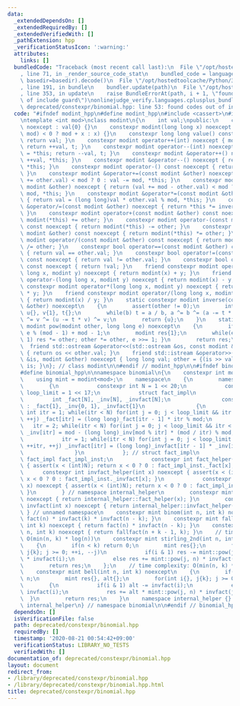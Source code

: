 ```yaml
---
data:
  _extendedDependsOn: []
  _extendedRequiredBy: []
  _extendedVerifiedWith: []
  _pathExtension: hpp
  _verificationStatusIcon: ':warning:'
  attributes:
    links: []
  bundledCode: "Traceback (most recent call last):\n  File \"/opt/hostedtoolcache/Python/3.9.0/x64/lib/python3.9/site-packages/onlinejudge_verify/documentation/build.py\"\
    , line 71, in _render_source_code_stat\n    bundled_code = language.bundle(stat.path,\
    \ basedir=basedir).decode()\n  File \"/opt/hostedtoolcache/Python/3.9.0/x64/lib/python3.9/site-packages/onlinejudge_verify/languages/cplusplus.py\"\
    , line 191, in bundle\n    bundler.update(path)\n  File \"/opt/hostedtoolcache/Python/3.9.0/x64/lib/python3.9/site-packages/onlinejudge_verify/languages/cplusplus_bundle.py\"\
    , line 353, in update\n    raise BundleErrorAt(path, i + 1, \"found codes out\
    \ of include guard\")\nonlinejudge_verify.languages.cplusplus_bundle.BundleErrorAt:\
    \ deprecated/constexpr/binomial.hpp: line 53: found codes out of include guard\n"
  code: "#ifndef modint_hpp\n#define modint_hpp\n#include <cassert>\n#include <iostream>\n\
    \ntemplate <int mod>\nclass modint\n{\n    int val;\npublic:\n    constexpr modint()\
    \ noexcept : val{0} {}\n    constexpr modint(long long x) noexcept : val((x %=\
    \ mod) < 0 ? mod + x : x) {}\n    constexpr long long value() const noexcept {\
    \ return val; }\n    constexpr modint operator++(int) noexcept { modint t = *this;\
    \ return ++val, t; }\n    constexpr modint operator--(int) noexcept { modint t\
    \ = *this; return --val, t; }\n    constexpr modint &operator++() noexcept { return\
    \ ++val, *this; }\n    constexpr modint &operator--() noexcept { return --val,\
    \ *this; }\n    constexpr modint operator-() const noexcept { return modint(-val);\
    \ }\n    constexpr modint &operator+=(const modint &other) noexcept { return (val\
    \ += other.val) < mod ? 0 : val -= mod, *this; }\n    constexpr modint &operator-=(const\
    \ modint &other) noexcept { return (val += mod - other.val) < mod ? 0 : val -=\
    \ mod, *this; }\n    constexpr modint &operator*=(const modint &other) noexcept\
    \ { return val = (long long)val * other.val % mod, *this; }\n    constexpr modint\
    \ &operator/=(const modint &other) noexcept { return *this *= inverse(other);\
    \ }\n    constexpr modint operator+(const modint &other) const noexcept { return\
    \ modint(*this) += other; }\n    constexpr modint operator-(const modint &other)\
    \ const noexcept { return modint(*this) -= other; }\n    constexpr modint operator*(const\
    \ modint &other) const noexcept { return modint(*this) *= other; }\n    constexpr\
    \ modint operator/(const modint &other) const noexcept { return modint(*this)\
    \ /= other; }\n    constexpr bool operator==(const modint &other) const noexcept\
    \ { return val == other.val; }\n    constexpr bool operator!=(const modint &other)\
    \ const noexcept { return val != other.val; }\n    constexpr bool operator!()\
    \ const noexcept { return !val; }\n    friend constexpr modint operator+(long\
    \ long x, modint y) noexcept { return modint(x) + y; }\n    friend constexpr modint\
    \ operator-(long long x, modint y) noexcept { return modint(x) - y; }\n    friend\
    \ constexpr modint operator*(long long x, modint y) noexcept { return modint(x)\
    \ * y; }\n    friend constexpr modint operator/(long long x, modint y) noexcept\
    \ { return modint(x) / y; }\n    static constexpr modint inverse(const modint\
    \ &other) noexcept\n    {\n        assert(other != 0);\n        int a{mod}, b{other.val},\
    \ u{}, v{1}, t{};\n        while(b) t = a / b, a ^= b ^= (a -= t * b) ^= b, u\
    \ ^= v ^= (u -= t * v) ^= v;\n        return {u};\n    }\n    static constexpr\
    \ modint pow(modint other, long long e) noexcept\n    {\n        if(e < 0) e =\
    \ e % (mod - 1) + mod - 1;\n        modint res{1};\n        while(e) { if(e &\
    \ 1) res *= other; other *= other, e >>= 1; }\n        return res;\n    }\n  \
    \  friend std::ostream &operator<<(std::ostream &os, const modint &other) noexcept\
    \ { return os << other.val; }\n    friend std::istream &operator>>(std::istream\
    \ &is, modint &other) noexcept { long long val; other = {(is >> val, val)}; return\
    \ is; }\n}; // class modint\n\n#endif // modint_hpp\n\n#ifndef binomial_hpp\n\
    #define binomial_hpp\n\nnamespace binomial\n{\n    constexpr int mod = 1000000007;\n\
    \    using mint = modint<mod>;\n    namespace\n    {\n        namespace internal_helper\n\
    \        {\n            constexpr int N = 1 << 20;\n            constexpr int\
    \ loop_limit = 1 << 17;\n            struct fact_impl\n            {\n       \
    \         int _fact[N], _inv[N], _invfact[N];\n                constexpr fact_impl()\
    \ : _fact{1}, _inv{0, 1}, _invfact{1}\n                {\n                   \
    \ int itr = 1; while(itr < N) for(int j = 0; j < loop_limit && itr < N; ++itr,\
    \ ++j) _fact[itr] = (long long)_fact[itr - 1] * itr % mod;\n                 \
    \   itr = 2; while(itr < N) for(int j = 0; j < loop_limit && itr < N; ++itr, ++j)\
    \ _inv[itr] = mod - (long long)_inv[mod % itr] * (mod / itr) % mod;\n        \
    \            itr = 1; while(itr < N) for(int j = 0; j < loop_limit && itr < N;\
    \ ++itr, ++j) _invfact[itr] = (long long)_invfact[itr - 1] * _inv[itr] % mod;\n\
    \                }\n            }; // struct fact_impl\n            constexpr\
    \ fact_impl fact_impl_inst;\n            constexpr int fact_helper(int x) noexcept\
    \ { assert(x < (int)N); return x < 0 ? 0 : fact_impl_inst._fact[x]; }\n      \
    \      constexpr int invfact_helper(int x) noexcept { assert(x < (int)N); return\
    \ x < 0 ? 0 : fact_impl_inst._invfact[x]; }\n            constexpr int inv_helper(int\
    \ x) noexcept { assert(x < (int)N); return x < 0 ? 0 : fact_impl_inst._inv[x];\
    \ }\n        } // namespace internal_helper\n        constexpr mint fact(int x)\
    \ noexcept { return internal_helper::fact_helper(x); }\n        constexpr mint\
    \ invfact(int x) noexcept { return internal_helper::invfact_helper(x); }\n   \
    \ } // unnamed namespace\n    constexpr mint binom(int n, int k) noexcept { return\
    \ fact(n) * invfact(k) * invfact(n - k); }\n    constexpr mint fallfact(int n,\
    \ int k) noexcept { return fact(n) * invfact(n - k); }\n    constexpr mint risefact(int\
    \ n, int k) noexcept { return fallfact(n + k - 1, k); }\n    // time complexity:\
    \ O(min(n, k) * log(n))\n    constexpr mint stirling_2nd(int n, int k) noexcept\n\
    \    {\n        if(n < k) return 0;\n        mint res{};\n        for(int i{},\
    \ j{k}; j >= 0; ++i, --j)\n            if(i & 1) res -= mint::pow(j, n) * invfact(j)\
    \ * invfact(i);\n            else res += mint::pow(j, n) * invfact(j) * invfact(i);\n\
    \        return res;\n    };\n    // time complexity: O(min(n, k) * log(n))\n\
    \    constexpr mint bell(int n, int k) noexcept\n    {\n        if(n < k) k =\
    \ n;\n        mint res{}, alt{};\n        for(int i{}, j{k}; j >= 0; ++i, --j)\n\
    \        {\n            if(i & 1) alt -= invfact(i);\n            else alt +=\
    \ invfact(i);\n            res += alt * mint::pow(j, n) * invfact(j);\n      \
    \  }\n        return res;\n    }\n    namespace internal_helper {} // namespace\
    \ internal_helper\n} // namespace binomial\n\n#endif // binomial_hpp\n"
  dependsOn: []
  isVerificationFile: false
  path: deprecated/constexpr/binomial.hpp
  requiredBy: []
  timestamp: '2020-08-21 00:54:42+09:00'
  verificationStatus: LIBRARY_NO_TESTS
  verifiedWith: []
documentation_of: deprecated/constexpr/binomial.hpp
layout: document
redirect_from:
- /library/deprecated/constexpr/binomial.hpp
- /library/deprecated/constexpr/binomial.hpp.html
title: deprecated/constexpr/binomial.hpp
---
```

